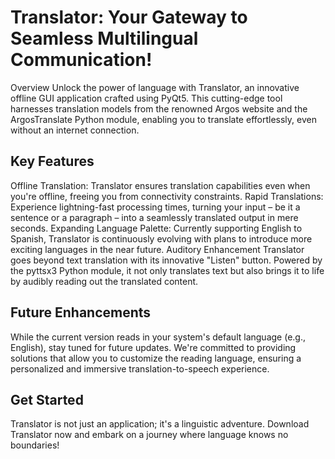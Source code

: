 # Translator: Your Gateway to Seamless Multilingual Communication!
Overview
Unlock the power of language with Translator, an innovative offline GUI application crafted using PyQt5. This cutting-edge tool harnesses translation models from the renowned Argos website and the ArgosTranslate Python module, enabling you to translate effortlessly, even without an internet connection.

## Key Features
Offline Translation: Translator ensures translation capabilities even when you're offline, freeing you from connectivity constraints.
Rapid Translations: Experience lightning-fast processing times, turning your input – be it a sentence or a paragraph – into a seamlessly translated output in mere seconds.
Expanding Language Palette: Currently supporting English to Spanish, Translator is continuously evolving with plans to introduce more exciting languages in the near future.
Auditory Enhancement
Translator goes beyond text translation with its innovative "Listen" button. Powered by the pyttsx3 Python module, it not only translates text but also brings it to life by audibly reading out the translated content.

## Future Enhancements
While the current version reads in your system's default language (e.g., English), stay tuned for future updates. We're committed to providing solutions that allow you to customize the reading language, ensuring a personalized and immersive translation-to-speech experience.

## Get Started
Translator is not just an application; it's a linguistic adventure. Download Translator now and embark on a journey where language knows no boundaries!
